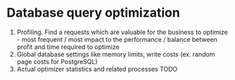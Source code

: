 # Database query optimization


1. Profiling. Find a requests which are valuable for the business to optimize - most frequent / most impact to the performance / balance between profit and time required to optimize
2. Global database settings like memory limits, write costs (ex. random page costs for PostgreSQL)
3. Actual optimizer statistics and related processes
TODO
